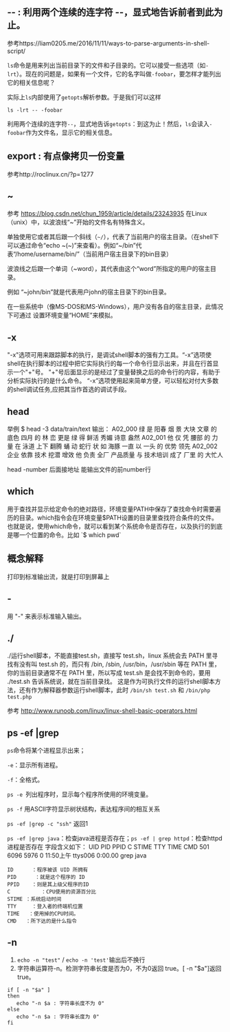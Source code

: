 ## -- : 利用两个连续的连字符 --，显式地告诉前者到此为止。
  
参考https://liam0205.me/2016/11/11/ways-to-parse-arguments-in-shell-script/
  
`ls`命令是用来列出当前目录下的文件和子目录的。它可以接受一些选项（如`-lrt`）。现在的问题是，如果有一个文件，它的名字叫做`-foobar`，要怎样才能列出它的相关信息呢？

实际上`ls`内部使用了`getopts`解析参数。于是我们可以这样

    ls -lrt -- -foobar
    
利用两个连续的连字符`--`，显式地告诉`getopts`：到这为止！然后，`ls`会读入`-foobar`作为文件名，显示它的相关信息。

## export : 有点像拷贝一份变量
参考http://roclinux.cn/?p=1277


## ~
参考 https://blog.csdn.net/chun_1959/article/details/23243935
在Linux（unix）中，以波浪线“~”开始的文件名有特殊含义。

单独使用它或者其后跟一个斜线（`~/`），代表了当前用户的宿主目录。（在shell下可以通过命令“echo ~(~\)”来查看）。例如“~/bin”代表“/home/username/bin/”（当前用户宿主目录下的bin目录）


波浪线之后跟一个单词（~word），其代表由这个“word”所指定的用户的宿主目录。

例如
“~john/bin”就是代表用户john的宿主目录下的bin目录。


在一些系统中（像MS-DOS和MS-Windows），用户没有各自的宿主目录，此情况下可通过
设置环境变量“HOME”来模拟。

## -x
"-x"选项可用来跟踪脚本的执行，是调试shell脚本的强有力工具。“-x”选项使shell在执行脚本的过程中把它实际执行的每一个命令行显示出来，并且在行首显示一个"+"号。 "+"号后面显示的是经过了变量替换之后的命令行的内容，有助于分析实际执行的是什么命令。 “-x”选项使用起来简单方便，可以轻松对付大多数的shell调试任务,应把其当作首选的调试手段。


## head 
举例
    $ head -3 data/train/text
输出：
A02_000 绿 是 阳春 烟 景 大块 文章 的 底色 四月 的 林 峦 更是 绿 得 鲜活 秀媚 诗意 盎然
A02_001 他 仅 凭 腰部 的 力量 在 泳道 上下 翻腾 蛹 动 蛇行 状 如 海豚 一直 以 一头 的 优势 领先
A02_002 企业 依靠 技术 挖潜 增效 他 负责 全厂 产品质量 与 技术培训 成了 厂里 的 大忙人

head -number 后面接地址 能输出文件的前number行

## which
用于查找并显示给定命令的绝对路径，环境变量PATH中保存了查找命令时需要遍历的目录。which指令会在环境变量$PATH设置的目录里查找符合条件的文件。也就是说，使用which命令，就可以看到某个系统命令是否存在，以及执行的到底是哪一个位置的命令。比如 `$ which pwd`

## 概念解释
打印到标准输出流，就是打印到屏幕上

## -
用 "-" 来表示标准输入输出。 


## ./
./运行shell脚本，不能直接test.sh，直接写 test.sh，linux 系统会去 PATH 里寻找有没有叫 test.sh 的，而只有 /bin, /sbin, /usr/bin，/usr/sbin 等在 PATH 里，你的当前目录通常不在 PATH 里，所以写成 test.sh 是会找不到命令的，要用 ./test.sh 告诉系统说，就在当前目录找。
这是作为可执行文件的运行shell脚本方法，还有作为解释器参数运行shell脚本，此时 `/bin/sh test.sh`  和 `/bin/php test.php`

参考 http://www.runoob.com/linux/linux-shell-basic-operators.html

## ps -ef |grep 
`ps`命令将某个进程显示出来；

`-e`：显示所有进程。

`-f`：全格式。

`ps -e `列出程序时，显示每个程序所使用的环境变量。

`ps -f` 用ASCII字符显示树状结构，表达程序间的相互关系

`ps -ef |grep -c "ssh"` 返回1

`ps -ef |grep java`：检查java进程是否存在；`ps -ef | grep httpd`：检查httpd进程是否存在
字段含义如下：
UID       PID       PPID      C     STIME    TTY       TIME         CMD
501       6096      5976      0     11:50上午 ttys006    0:00.00    grep java

    ID      ：程序被该 UID 所拥有
    PID      ：就是这个程序的 ID 
    PPID    ：则是其上级父程序的ID
    C          ：CPU使用的资源百分比
    STIME ：系统启动时间
    TTY     ：登入者的终端机位置
    TIME   ：使用掉的CPU时间。
    CMD   ：所下达的是什么指令

## -n 
  1.  `echo -n "test"` / `echo -n 'test'`输出后不换行
  2.  字符串运算符-n。检测字符串长度是否为0，不为0返回 true。[ -n "$a"]返回 true。
      
    if [ -n "$a" ]
    then
       echo "-n $a : 字符串长度不为 0"
    else
       echo "-n $a : 字符串长度为 0"
    fi
